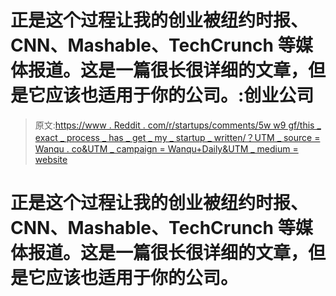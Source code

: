# 正是这个过程让我的创业被纽约时报、CNN、Mashable、TechCrunch 等媒体报道。这是一篇很长很详细的文章，但是它应该也适用于你的公司。:创业公司

> 原文:[https://www . Reddit . com/r/startups/comments/5w w9 gf/this _ exact _ process _ has _ get _ my _ startup _ written/？UTM _ source = Wanqu . co&UTM _ campaign = Wanqu+Daily&UTM _ medium = website](https://www.reddit.com/r/startups/comments/5ww9gf/this_exact_process_has_gotten_my_startup_written/?utm_source=wanqu.co&utm_campaign=Wanqu+Daily&utm_medium=website)

# 正是这个过程让我的创业被纽约时报、CNN、Mashable、TechCrunch 等媒体报道。这是一篇很长很详细的文章，但是它应该也适用于你的公司。